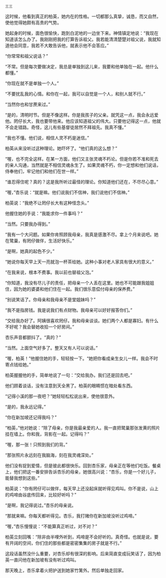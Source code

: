     三三 

   这时候，他看到真正的柏英，她内在的性格。一切都那么真挚，诚恳，而又自然，使他觉得她颇有高贵的气势。

   她起身的时候，面色很愉快，跑到白泥地的一边坐下来。神情镇定地说：“我现在知道该怎么办了。我刚刚把我的打算告诉祖父。我若能清清楚楚对祖父说，我就知道他会同意，我若不大敢告诉他，就表示他不会答应。”

   “你常常和祖父说话？”

   “不常。但是每次要做决定，我总是单独到这儿来，我要和他单独在一起。他什么都懂。”

   “你现在就不是单独一个人。”

   “不要扰乱我的心情。和你在一起，我可以自觉是一个人，和别人就不行。”

   “当然你也和甘蔗来过。”

   “是的，清明时节。但是不像这样。你是我孩子的父亲。就凭这一点，我会永远爱他。罔仔长大，我也要带他来。他应该知道祖父的伟大。只要他记得这一点，他就不会走错路。奇怪，这儿有些基督徒居然不拜祖先。我真不懂。”

   “我也不懂。他们说，相信人灵不朽是迷信。”

   柏英从来没听过这种理论。她吓坏了。“他们真的这么想？”

   “喔，也不完全这样。在某一方面，他们又主张灵魂不朽论。但是你若不准和死去的亲人沟通，当然就是不相信灵魂永生了。如果灵魂不朽，你一定想和他们说话，侍奉他们，牢记他们和他们在世一样。”

   “谁忍得住呢？真的？这是我所听过最怪的理论。你知道他们还在，不尽尽心意。”

   “喔，”杏乐说：“就是嘛。他们说我们不信神，我们说他们不信神。”

   柏英说：“我绝不让罔仔长大有这种怪念头。”

   他握住她的手说：“我能求你一件事吗？”

   “当然。只要我办得到。”

   “我有一个大问题。如果你肯照顾我母亲，我真是感激不尽。拿上个月来说吧。她在鹭巢，有罔仔做伴，生活好快乐。”

   “是啊，她真的起色不少。”

   “她说你每天早上天一亮就泡一杯茶给她。这种小事对老人家具有很大的意义。”

   “在我来说，根本不费事。我以前也替祖父泡。”

   “你知道，我没有尽儿子的责任，把母亲一个人丢在这里。她也不可能跟我姐姐住，因为她的婆婆和他们住在一起。我们很乐意偿付母亲的保养费。”

   “别说笑话了。你母亲和我母亲不是堂姐妹吗？”

   “我不是指房钱。我是说我们有点财物。我母亲可以好好报答你们。”

   “交给我办好了。阿姨很喜欢罔仔。我和母亲谈谈。她们两个人都是寡妇。有什么不好呢？我会替她收拾一个好房间。”

   杏乐声音都颤抖了。“真的？”

   “当然。上面空气好多了。整天又有人可以说话。”

   “喔，柏英！”他握住她的手，轻轻按一下。“她把你看成亲生女儿一样。我会不时寄点钱给她。”

   柏英握握他的手，简单地说了一句：“交给我办。我们还是回去吧。”

   他们顾着谈话，没有注意到天全黑了。柏英的眼睛惯在暗处看东西。

   “记得小溪的那一夜吧？”她轻轻松松说出来，使他很意外。

   “是的，我永远记得。”

   “你在新加坡还记得我吗？”

   “柏英，”他对她说：“除了母亲，你是我最亲爱的人。我一直把鹭巢那张发黄的照片挂在墙上。你和我，背影在一起。记得吗？”

   “喔，那一张！只照到我们的背。”

   “那张照片永远刻在我脑海，刻在我灵魂深处。”

   他们没有捉到爱情，但是彼此都很快乐。回到杏乐家，母亲正在等他们吃饭。餐桌上，他们把这一番安排告诉杏乐的母亲，她很高兴说：“杏乐，你是一个好儿子，能替我想到这些。”

   柏英说：“你有罔仔可以做伴，每天早上还没起床就听得见鸡叫。你不是说，山上的鸡啼由谷底传回来，比较好听吗？”

   “是啊，我记得说过。”杏乐的母亲说。

   “那就来嘛。你每天都听得见。杏乐，我打赌你在新加坡没听过鸡啼。”

   “喔，”杏乐慢慢说：“不能算真正听过，对不对？”

   柏英立刻回嘴：“除非由半哩外听到，鸡啼是不会好听的。真奇怪。也就是说，要有开阔的空间，你们住的那些都是密密集集的房子就是不行。”

   这段话虽然没什么重要，对杏乐却有很深的影响。后来简直变成玩笑话了，因为柏英一直问他在新加坡有没有听过鸡叫。

   那天晚上，杏乐拿着火把护送到她家竹篱外。然后单独走回家。


